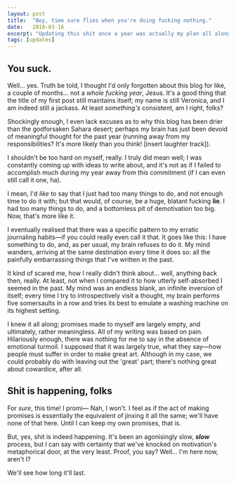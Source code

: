 ```yaml
---
layout: post
title:  "Boy, time sure flies when you're doing fucking nothing."
date:   2018-03-16
excerpt: "Updating this shit once a year was actually my plan all along. /s"
tags: [updates]
---
```

## You suck.
Well... yes. Truth be told, I thought I'd only forgotten about this blog for like, a couple of months... not a *whole fucking year*, Jesus. It's a good thing that the title of my first post still maintains itself; my name is still Veronica, and I am indeed still a jackass. At least *something's* consistent, am I right, folks?

Shockingly enough, I even lack excuses as to why this blog has been drier than the godforsaken Sahara desert; perhaps my brain has just been devoid of meaningful thought for the past year (running away from my responsibilities? It's more likely than you think! [insert laughter track]).

I shouldn't be too hard on myself, really. I truly did mean well; I was constantly coming up with ideas to write about, and it's not as if I failed to accomplish much during my year away from this commitment (if I can even still call it one, ha).

I mean, I'd *like* to say that I just had too many things to do, and not enough time to do it with; but that would, of course, be a huge, blatant fucking **lie**.
I had too many things to do, and a bottomless pit of demotivation too big. Now, that's more like it.

I eventually realised that there was a specific pattern to my erratic journaling habits—if you could really even call it that. It goes like this: I have something to do, and, as per usual, my brain refuses to do it. My mind wanders, arriving at the same destination every time it does so: all the painfully embarrassing things that I've written in the past.

It kind of scared me, how I really didn't think about... well, anything back then, really. At least, not when I compared it to how utterly self-absorbed I seemed in the past. My mind was an endless blank, an infinite inversion of itself; every time I try to introspectively visit a thought, my brain performs five somersaults in a row and tries its best to emulate a washing machine on its highest setting.

I knew it all along; promises made to myself are largely empty, and ultimately, rather meaningless. All of my writing was based on pain. Hilariously enough, there was nothing for me to say in the absence of emotional turmoil. I supposed that it was largely true, what they say—how people must suffer in order to make great art. Although in my case, we could probably do with leaving out the 'great' part; there's nothing great about cowardice, after all.

## Shit is happening, folks
For *sure*, this time! I promi— Nah, I won't. I feel as if the act of making promises is essentially the equivalent of jinxing it all the same; we'll have none of that here. Until I can keep my own promises, that is.

But, yes, shit is indeed happening. It's been an agonisingly slow, ***slow*** process, but I can say with certainty that we've knocked on motivation's metaphorical door, at the very least. Proof, you say? Well... I'm here now, aren't I?

We'll see how long it'll last.
